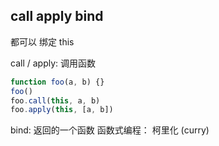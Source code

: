## call apply bind
都可以 绑定 this

call / apply: 调用函数
```js
function foo(a, b) {}
foo()
foo.call(this, a, b)
foo.apply(this, [a, b])
```

bind: 返回的一个函数
函数式编程：
柯里化 (curry)